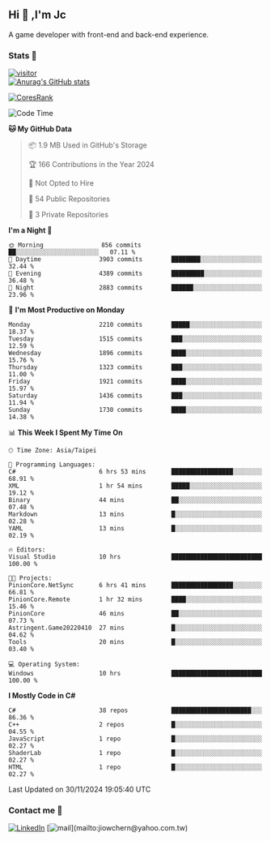 ## Hi 👋 ,I'm Jc  

A game developer with front-end and back-end experience.  

### Stats  📝
[![visitor](https://visitor-badge.glitch.me/badge?page_id=jiowchern.jiowchern&style=flat-square&color=0088cc)](https://visitor-badge.glitch.me/badge?page_id=jiowchern.jiowchern&style=flat-square&color=0088cc)  
[![Anurag's GitHub stats](https://github-readme-stats.vercel.app/api?username=jiowchern&count_private=true&&show_icons=true)](https://github.com/anuraghazra/github-readme-stats)  
<!-- [![trophy](https://github-profile-trophy.vercel.app/?username=jiowchern)](https://github.com/ryo-ma/github-profile-trophy)   -->
[![CoresRank](https://cr-ss-service.azurewebsites.net/api/ScreenShot?widget=summary&username=jiowchern)](https://cr-ss-service.azurewebsites.net/api/ScreenShot?widget=summary&username=jiowchern)


<!--START_SECTION:waka-->
![Code Time](http://img.shields.io/badge/Code%20Time-1%2C294%20hrs%2026%20mins-blue)

**🐱 My GitHub Data** 

> 📦 1.9 MB Used in GitHub's Storage 
 > 
> 🏆 166 Contributions in the Year 2024
 > 
> 🚫 Not Opted to Hire
 > 
> 📜 54 Public Repositories 
 > 
> 🔑 3 Private Repositories 
 > 
**I'm a Night 🦉** 

```text
🌞 Morning                856 commits         ██░░░░░░░░░░░░░░░░░░░░░░░   07.11 % 
🌆 Daytime                3903 commits        ████████░░░░░░░░░░░░░░░░░   32.44 % 
🌃 Evening                4389 commits        █████████░░░░░░░░░░░░░░░░   36.48 % 
🌙 Night                  2883 commits        ██████░░░░░░░░░░░░░░░░░░░   23.96 % 
```
📅 **I'm Most Productive on Monday** 

```text
Monday                   2210 commits        █████░░░░░░░░░░░░░░░░░░░░   18.37 % 
Tuesday                  1515 commits        ███░░░░░░░░░░░░░░░░░░░░░░   12.59 % 
Wednesday                1896 commits        ████░░░░░░░░░░░░░░░░░░░░░   15.76 % 
Thursday                 1323 commits        ███░░░░░░░░░░░░░░░░░░░░░░   11.00 % 
Friday                   1921 commits        ████░░░░░░░░░░░░░░░░░░░░░   15.97 % 
Saturday                 1436 commits        ███░░░░░░░░░░░░░░░░░░░░░░   11.94 % 
Sunday                   1730 commits        ████░░░░░░░░░░░░░░░░░░░░░   14.38 % 
```


📊 **This Week I Spent My Time On** 

```text
🕑︎ Time Zone: Asia/Taipei

💬 Programming Languages: 
C#                       6 hrs 53 mins       █████████████████░░░░░░░░   68.91 % 
XML                      1 hr 54 mins        █████░░░░░░░░░░░░░░░░░░░░   19.12 % 
Binary                   44 mins             ██░░░░░░░░░░░░░░░░░░░░░░░   07.48 % 
Markdown                 13 mins             █░░░░░░░░░░░░░░░░░░░░░░░░   02.28 % 
YAML                     13 mins             █░░░░░░░░░░░░░░░░░░░░░░░░   02.19 % 

🔥 Editors: 
Visual Studio            10 hrs              █████████████████████████   100.00 % 

🐱‍💻 Projects: 
PinionCore.NetSync       6 hrs 41 mins       █████████████████░░░░░░░░   66.81 % 
PinionCore.Remote        1 hr 32 mins        ████░░░░░░░░░░░░░░░░░░░░░   15.46 % 
PinionCore               46 mins             ██░░░░░░░░░░░░░░░░░░░░░░░   07.73 % 
Astringent.Game20220410  27 mins             █░░░░░░░░░░░░░░░░░░░░░░░░   04.62 % 
Tools                    20 mins             █░░░░░░░░░░░░░░░░░░░░░░░░   03.40 % 

💻 Operating System: 
Windows                  10 hrs              █████████████████████████   100.00 % 
```

**I Mostly Code in C#** 

```text
C#                       38 repos            ██████████████████████░░░   86.36 % 
C++                      2 repos             █░░░░░░░░░░░░░░░░░░░░░░░░   04.55 % 
JavaScript               1 repo              █░░░░░░░░░░░░░░░░░░░░░░░░   02.27 % 
ShaderLab                1 repo              █░░░░░░░░░░░░░░░░░░░░░░░░   02.27 % 
HTML                     1 repo              █░░░░░░░░░░░░░░░░░░░░░░░░   02.27 % 
```




 Last Updated on 30/11/2024 19:05:40 UTC
<!--END_SECTION:waka-->



### Contact me 💬
[![LinkedIn](https://img.shields.io/badge/-JiowchernChen-0077B5?style==flat-square&logo=LinkedIn&logoColor=white)](https://www.linkedin.com/in/jiowchern-chen-4aaa90b7/) [![mail](https://img.shields.io/badge/-jiowchern%40yahoo.com.tw-blueviolet?style=flat-square&logo=yahoo!)](mailto:jiowchern@yahoo.com.tw)    

<!-- [![Linkedin Badge](https://img.shields.io/badge/-LinkedIn-blue?style=flat-square&logo=Linkedin&logoColor=white&link=https://www.linkedin.com/in/jiowchern-chen-4aaa90b7/)](https://www.linkedin.com/in/jiowchern-chen-4aaa90b7/) -->


<!--
**jiowchern/jiowchern** is a ✨ _special_ ✨ repository because its `README.md` (this file) appears on your GitHub profile.

Here are some ideas to get you started:

- 🔭 I’m currently working on ...
- 🌱 I’m currently learning ...
- 👯 I’m looking to collaborate on ...
- 🤔 I’m looking for help with ...
- 💬 Ask me about ...
- 📫 How to reach me: ...
- 😄 Pronouns: ...
- ⚡ Fun fact: ...
-->
